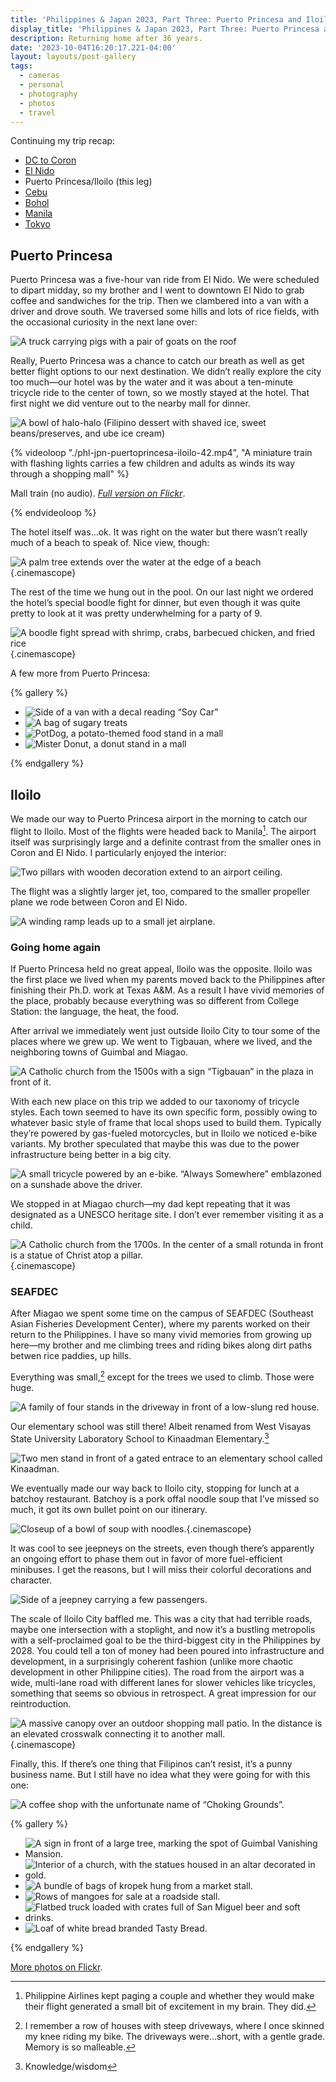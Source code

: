 ```yaml
---
title: 'Philippines & Japan 2023, Part Three: Puerto Princesa and Iloilo'
display_title: 'Philippines & Japan 2023, Part Three: Puerto Princesa and Iloilo'
description: Returning home after 36 years.
date: '2023-10-04T16:20:17.221-04:00'
layout: layouts/post-gallery
tags:
  - cameras
  - personal
  - photography
  - photos
  - travel
---
```


Continuing my trip recap:

* [DC to Coron](/posts/philippines-japan-2023-part-1)
* [El Nido](/posts/philippines-japan-2023-part-2)
* Puerto Princesa/Iloilo (this leg)
* [Cebu](/posts/philippines-japan-2023-part-4)
* [Bohol](/posts/philippines-japan-2023-part-5)
* [Manila](/posts/philippines-japan-2023-part-6)
* [Tokyo](/posts/philippines-japan-2023-part-7)

## Puerto Princesa

Puerto Princesa was a five-hour van ride from El Nido. We were scheduled to dipart midday, so my brother and I went to downtown El Nido to grab coffee and sandwiches for the trip. Then we clambered into a van with a driver and drove south. We traversed some hills and lots of rice fields, with the occasional curiosity in the next lane over:

![A truck carrying pigs with a pair of goats on the roof](phl-jpn-puertoprincesa-iloilo-2.jpg "Double-decker animal transport")

Really, Puerto Princesa was a chance to catch our breath as well as get better flight options to our next destination. We didn’t really explore the city too much—our hotel was by the water and it was about a ten-minute tricycle ride to the center of town, so we mostly stayed at the hotel. That first night we did venture out to the nearby mall for dinner.

![A bowl of halo-halo (Filipino dessert with shaved ice, sweet beans/preserves, and ube ice cream)](phl-jpn-puertoprincesa-iloilo-3.jpg "Halo-halo")

{% videoloop "./phl-jpn-puertoprincesa-iloilo-42.mp4", "A miniature train with flashing lights carries a few children and adults as winds its way through a shopping mall" %}

Mall train (no audio). [*Full version on Flickr*](https://flic.kr/p/2p6LUfe).

{% endvideoloop %}

The hotel itself was…ok. It was right on the water but there wasn’t really much of a beach to speak of. Nice view, though:

![A palm tree extends over the water at the edge of a beach](phl-jpn-puertoprincesa-iloilo-8.jpg){.cinemascope}

The rest of the time we hung out in the pool. On our last night we ordered the hotel’s special boodle fight for dinner, but even though it was quite pretty to look at it was pretty underwhelming for a party of 9.

![A boodle fight spread with shrimp, crabs, barbecued chicken, and fried rice](phl-jpn-puertoprincesa-iloilo-9.jpg "Boodle fight(let)"){.cinemascope}

A few more from Puerto Princesa:

{% gallery %}

- ![Side of a van with a decal reading “Soy Car”](phl-jpn-puertoprincesa-iloilo-1.jpg "Our ride. I like to think that this was just declaring it was, indeed, a car")
- ![A bag of sugary treats](phl-jpn-puertoprincesa-iloilo-4.jpg "My daughter noticed this typo")
- ![PotDog, a potato-themed food stand in a mall](phl-jpn-puertoprincesa-iloilo-5.jpg "Just a wonderful name for this food stand")
- ![Mister Donut, a donut stand in a mall](phl-jpn-puertoprincesa-iloilo-6.jpg "Tickled by the @tbp sign, which stands for “at iba pa” (et cetera.)")

{% endgallery %}

## Iloilo

We made our way to Puerto Princesa airport in the morning to catch our flight to Iloilo. Most of the flights were headed back to Manila[^1]. The airport itself was surprisingly large and a definite contrast from the smaller ones in Coron and El Nido. I particularly enjoyed the interior:

![Two pillars with wooden decoration extend to an airport ceiling.](phl-jpn-puertoprincesa-iloilo-10.jpg "Puerto Princesa airport")

The flight was a slightly larger jet, too, compared to the smaller propeller plane we rode between Coron and El Nido.

![A winding ramp leads up to a small jet airplane.](phl-jpn-puertoprincesa-iloilo-13.jpg "Cebu Pacific’s tagline was “Let’s fly every Juan”, why are we like this?")

### Going home again

If Puerto Princesa held no great appeal, Iloilo was the opposite. Iloilo was the first place we lived when my parents moved back to the Philippines after finishing their Ph.D. work at Texas A&M. As a result I have vivid memories of the place, probably because everything was so different from College Station: the language, the heat, the food.

After arrival we immediately went just outside Iloilo City to tour some of the places where we grew up. We went to Tigbauan, where we lived, and the neighboring towns of Guimbal and Miagao.

![A Catholic church from the 1500s with a sign “Tigbauan” in the plaza in front of it.](phl-jpn-puertoprincesa-iloilo-22.jpg "Tigbauan Church")

With each new place on this trip we added to our taxonomy of tricycle styles. Each town seemed to have its own specific form, possibly owing to whatever basic style of frame that local shops used to build them. Typically they’re powered by gas-fueled motorcycles, but in Iloilo we noticed e-bike variants. My brother speculated that maybe this was due to the power infrastructure being better in a big city.

![A small tricycle powered by an e-bike. “Always Somewhere” emblazoned on a sunshade above the driver.](phl-jpn-puertoprincesa-iloilo-15.jpg "Always Somewhere, indeed")

We stopped in at Miagao church—my dad kept repeating that it was designated as a UNESCO heritage site. I don’t ever remember visiting it as a child.

![A Catholic church from the 1700s. In the center of a small rotunda in front is a statue of Christ atop a pillar.](phl-jpn-puertoprincesa-iloilo-17.jpg "Miagao Church"){.cinemascope}

### SEAFDEC

After Miagao we spent some time on the campus of SEAFDEC (Southeast Asian Fisheries Development Center), where my parents worked on their return to the Philippines. I have so many vivid memories from growing up here—my brother and me climbing trees and riding bikes along dirt paths betwen rice paddies, up hills.

Everything was small,[^2] except for the trees we used to climb. Those were huge.

![A family of four stands in the driveway in front of a low-slung red house.](phl-jpn-puertoprincesa-iloilo-20.jpg "In front of our old house. Photo © Joseph Llobrera.")

Our elementary school was still there! Albeit renamed from West Visayas State University Laboratory School to Kinaadman Elementary.[^3]

![Two men stand in front of a gated entrace to an elementary school called Kinaadman.](phl-jpn-puertoprincesa-iloilo-21.jpg "Elementary school. Photo © Joseph Llobrera.")

We eventually made our way back to Iloilo city, stopping for lunch at a batchoy restaurant. Batchoy is a pork offal noodle soup that I’ve missed so much, it got its own bullet point on our itinerary.

![Closeup of a bowl of soup with noodles.](phl-jpn-puertoprincesa-iloilo-35.jpg "Batchoy"){.cinemascope}

It was cool to see jeepneys on the streets, even though there’s apparently an ongoing effort to phase them out in favor of more fuel-efficient minibuses. I get the reasons, but I will miss their colorful decorations and character.

![Side of a jeepney carrying a few passengers.](phl-jpn-puertoprincesa-iloilo-37.jpg "Jeepney")

The scale of Iloilo City baffled me. This was a city that had terrible roads, maybe one intersection with a stoplight, and now it’s a bustling metropolis with a self-proclaimed goal to be the third-biggest city in the Philippines by 2028. You could tell a ton of money had been poured into infrastructure and development, in a surprisingly coherent fashion (unlike more chaotic development in other Philippine cities). The road from the airport was a wide, multi-lane road with different lanes for slower vehicles like tricycles, something that seems so obvious in retrospect. A great impression for our reintroduction.

![A massive canopy over an outdoor shopping mall patio. In the distance is an elevated crosswalk connecting it to another mall.](phl-jpn-puertoprincesa-iloilo-40.jpg "Megaworld Iloilo. Pinoys *love* a mall."){.cinemascope}

Finally, this. If there’s one thing that Filipinos can’t resist, it’s a punny business name. But I still have no idea what they were going for with this one:

![A coffee shop with the unfortunate name of “Choking Grounds”.](phl-jpn-puertoprincesa-iloilo-32.jpg "I…think I’ll pass")

{% gallery %}

* ![A sign in front of a large tree, marking the spot of Guimbal Vanishing Mansion.](phl-jpn-puertoprincesa-iloilo-16.jpg "I assume the dwende live here")
* ![Interior of a church, with the statues housed in an altar decorated in gold.](phl-jpn-puertoprincesa-iloilo-18.jpg "Inside Miagao church")
* ![A bundle of bags of kropek hung from a market stall.](phl-jpn-puertoprincesa-iloilo-19.jpg "Kropek!")
* ![Rows of mangoes for sale at a roadside stall.](phl-jpn-puertoprincesa-iloilo-26.jpg "My mom made us do a u-turn on the main road to check out the mangoes")
* ![Flatbed truck loaded with crates full of San Miguel beer and soft drinks.](phl-jpn-puertoprincesa-iloilo-30.jpg "Beverage truck")
* ![Loaf of white bread branded Tasty Bread.](phl-jpn-puertoprincesa-iloilo-39.jpg "As opposed to the other kind")


{% endgallery %}

[More photos on Flickr](https://flic.kr/s/aHBqjAV99V).


[^1]: Philippine Airlines kept paging a couple and whether they would make their flight generated a small bit of excitement in my brain. They did.

[^2]: I remember a row of houses with steep driveways, where I once skinned my knee riding my bike. The driveways were…short, with a gentle grade. Memory is so malleable.

[^3]: Knowledge/wisdom